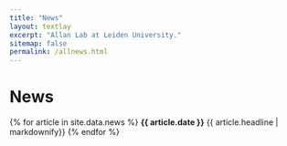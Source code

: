```yaml
---
title: "News"
layout: textlay
excerpt: "Allan Lab at Leiden University."
sitemap: false
permalink: /allnews.html
---
```


# News

{% for article in site.data.news %}
<b>{{ article.date }}</b>
{{ article.headline | markdownify}}
{% endfor %}
